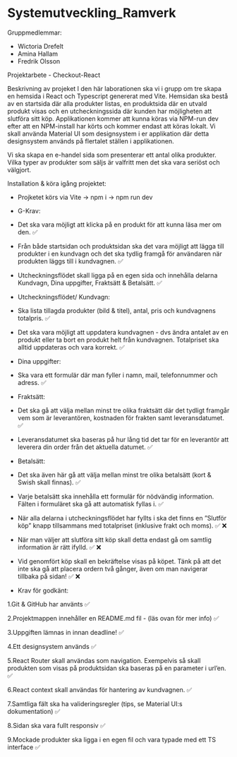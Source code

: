 # Systemutveckling_Ramverk

Gruppmedlemmar:

- Wictoria Drefelt
- Amina Hallam
- Fredrik Olsson

Projektarbete - Checkout-React

Beskrivning av projeket
I den här laborationen ska vi i grupp om tre skapa en hemsida i React och Typescript genererat med Vite. Hemsidan ska bestå av en startsida där alla produkter listas, en produktsida där en utvald produkt visas och en utcheckningssida där kunden har möjligheten att slutföra sitt köp. Applikationen kommer att kunna köras via NPM-run dev efter att en NPM-install har körts och kommer endast att köras lokalt. Vi skall använda Material UI som designsystem i er applikation där detta designsystem används på flertalet ställen i applikationen.

Vi ska skapa en e-handel sida som presenterar ett antal olika produkter. Vilka typer av produkter som säljs är valfritt men det ska vara seriöst och välgjort. 

Installation & köra igång projektet: 
 - Projketet körs via Vite -> npm i -> npm run dev


* G-Krav: 

- Det ska vara möjligt att klicka på en produkt för att kunna läsa mer om den.  ✅ 

- Från både startsidan och produktsidan ska det vara möjligt att lägga till produkter i en kundvagn och det ska tydlig framgå för användaren när produkten läggs till i kundvagnen.  ✅ 

- Utcheckningsflödet skall ligga på en egen sida och innehålla delarna Kundvagn, Dina uppgifter, Fraktsätt & Betalsätt.  ✅ 

* Utcheckningsflödet/ Kundvagn:

- Ska lista tillagda produkter (bild & titel), antal, pris och kundvagnens totalpris.  ✅  

- Det ska vara möjligt att uppdatera kundvagnen - dvs ändra antalet av en produkt eller ta bort en produkt helt från kundvagnen. Totalpriset ska alltid uppdateras och vara korrekt.  ✅ 

* Dina uppgifter:

- Ska vara ett formulär där man fyller i namn, mail, telefonnummer och adress.  ✅ 

* Fraktsätt:

- Det ska gå att välja mellan minst tre olika fraktsätt där det tydligt framgår vem som är leverantören, kostnaden för frakten samt leveransdatumet. ✅ 

- Leveransdatumet ska baseras på hur lång tid det tar för en leverantör att leverera din order från det aktuella datumet.  ✅ 

* Betalsätt:

- Det ska även här gå att välja mellan minst tre olika betalsätt (kort & Swish skall finnas).  ✅  

- Varje betalsätt ska innehålla ett formulär för nödvändig information. Fälten i formuläret ska gå att automatisk fyllas i.  ✅ 

- När alla delarna i utcheckningsflödet har fyllts i ska det finns en ”Slutför köp” knapp tillsammans med totalpriset (inklusive frakt och moms).  ✅ ❌ 

- När man väljer att slutföra sitt köp skall detta endast gå om samtlig information är rätt ifylld.  ✅ ❌ 

- Vid genomfört köp skall en bekräftelse visas på köpet. Tänk på att det inte ska gå att placera ordern två gånger, även om man navigerar tillbaka på sidan!  ✅ ❌


* Krav för godkänt:

1.Git & GitHub har använts  ✅ 

2.Projektmappen innehåller en README.md fil - (läs ovan för mer info)  ✅ 

3.Uppgiften lämnas in innan deadline!  ✅ 

4.Ett designsystem används  ✅ 

5.React Router skall användas som navigation. Exempelvis så skall produkten som visas på produktsidan ska baseras på en parameter i url’en.  ✅ 

6.React context skall användas för hantering av kundvagnen.  ✅ 

7.Samtliga fält ska ha valideringsregler (tips, se Material UI:s dokumentation)  ✅ 

8.Sidan ska vara fullt responsiv  ✅ 

9.Mockade produkter ska ligga i en egen fil och vara typade med ett TS interface  ✅ 


